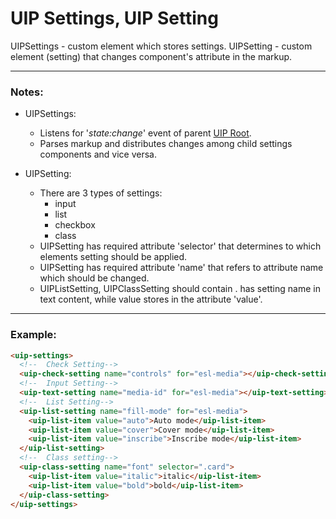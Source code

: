 # UIP Settings, UIP Setting

UIPSettings - custom element which stores settings. UIPSetting - custom element (setting) that changes component's attribute in
the markup.

---

### Notes:

- UIPSettings:
  - Listens for '*state:change*' event of parent [UIP Root](../core/README.md).
  - Parses markup and distributes changes among child settings components and vice versa.


- UIPSetting:
  - There are 3 types of settings:
    - input
    - list
    - checkbox
    - class
  - UIPSetting has required attribute 'selector' that determines to which elements setting should be applied.
  - UIPSetting has required attribute 'name' that refers to attribute name which should be changed.
  - UIPListSetting, UIPClassSetting should contain <uip-list-item>. <uip-list-item> has setting name in text content, while value stores
    in the attribute 'value'.

---

### Example:

```html
<uip-settings>
  <!--  Check Setting-->
  <uip-check-setting name="controls" for="esl-media"></uip-check-setting>
  <!--  Input Setting-->
  <uip-text-setting name="media-id" for="esl-media"></uip-text-setting>
  <!--  List Setting-->
  <uip-list-setting name="fill-mode" for="esl-media">
    <uip-list-item value="auto">Auto mode</uip-list-item>
    <uip-list-item value="cover">Cover mode</uip-list-item>
    <uip-list-item value="inscribe">Inscribe mode</uip-list-item>
  </uip-list-setting>
  <!--  Class setting-->
  <uip-class-setting name="font" selector=".card">
    <uip-list-item value="italic">italic</uip-list-item>
    <uip-list-item value="bold">bold</uip-list-item>
  </uip-class-setting>
</uip-settings>
```
